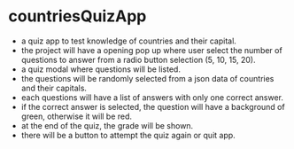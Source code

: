 # countriesQuizApp
- a quiz app to test knowledge of countries and their capital.
- the project will have a opening pop up where user select the number of questions to answer from a radio button selection (5, 10, 15, 20).
- a quiz modal where questions will be listed. 
- the questions will be randomly selected from a json data of countries and their capitals.
- each questions will have a list of answers with only one correct answer.
- if the correct answer is selected, the question will have a background of green, otherwise it will be red.
- at the end of the quiz, the grade will be shown.
- there will be a button to attempt the quiz again or quit app.